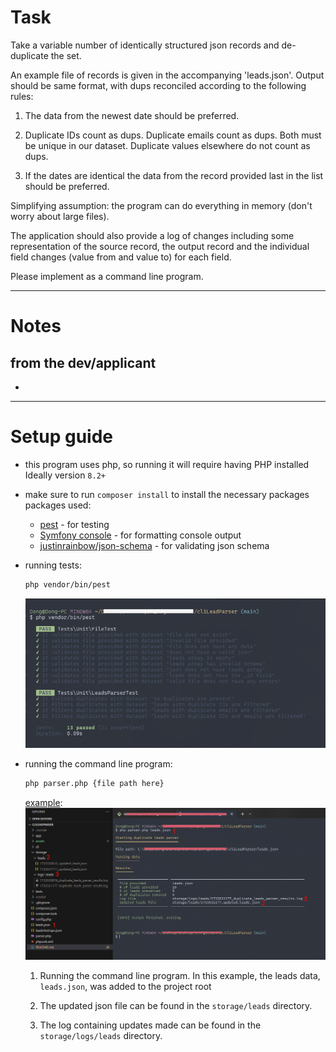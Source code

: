 # Task

Take a variable number of identically structured json records and de-duplicate the set.

An example file of records is given in the accompanying 'leads.json'.  Output should be same format, with dups reconciled according to the following rules:

1. The data from the newest date should be preferred.

2. Duplicate IDs count as dups. Duplicate emails count as dups. Both must be unique in our dataset. Duplicate values elsewhere do not count as dups.

3. If the dates are identical the data from the record provided last in the list should be preferred.

Simplifying assumption: the program can do everything in memory (don't worry about large files).

The application should also provide a log of changes including some representation of the source record, the output record and the individual field changes (value from and value to) for each field.

Please implement as a command line program.

---

# Notes

## from the dev/applicant
- 

---

# Setup guide

- this program uses php, so running it will require having PHP installed <br/> 
Ideally version `8.2+`

- make sure to run `composer install` to install the necessary packages <br/>
packages used:
    - [pest](https://pestphp.com/) - for testing
    - [Symfony console](https://symfony.com/doc/current/components/console.html) - for formatting console output
    - [justinrainbow/json-schema](https://github.com/jsonrainbow/json-schema) - for validating json schema
    
- running tests:
    ```bash
    php vendor/bin/pest
    ```
    ![unit test](/assets/test_sample.png)

- running the command line program:
    ```bash
    php parser.php {file path here}
    ```
    <u>example</u>:
    ![script ex](/assets/script_run.png)
    1. Running the command line program. In this example, the leads data, `leads.json`, was added to the project root

    2. The updated json file can be found in the `storage/leads` directory.

    3. The log containing updates made can be found in the `storage/logs/leads` directory.
